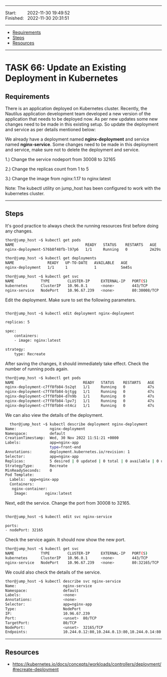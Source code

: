 
------------------------------

Start: &nbsp;&nbsp;&nbsp;&nbsp;&nbsp;&nbsp;&nbsp;&nbsp;2022-11-30 19:49:52  
Finished: &nbsp;&nbsp;2022-11-30 20:31:51

------------------------------

- [Requirements](#requirements)
- [Steps](#steps)
- [Resources](#resources)

------------------------------

# TASK 66: Update an Existing Deployment in Kubernetes

## Requirements

There is an application deployed on Kubernetes cluster. Recently, the Nautilus application development team developed a new version of the application that needs to be deployed now. As per new updates some new changes need to be made in this existing setup. So update the deployment and service as per details mentioned below:

We already have a deployment named **nginx-deployment** and service named **nginx-service**. Some changes need to be made in this deployment and service, make sure not to delete the deployment and service.

1.) Change the service nodeport from 30008 to 32165

2.) Change the replicas count from 1 to 5

3.) Change the image from nginx:1.17 to nginx:latest

Note: The kubectl utility on jump_host has been configured to work with the kubernetes cluster.

------------------------------

## Steps

It's good practice to always check the running resources first before doing any changes.

```bash
thor@jump_host ~$ kubectl get pods
NAME                                READY   STATUS    RESTARTS   AGE
nginx-deployment-576b8f48fb-l97p6   1/1     Running   0          2m29s
```
```bash
thor@jump_host ~$ kubectl get deployments
NAME               READY   UP-TO-DATE   AVAILABLE   AGE
nginx-deployment   1/1     1            1           5m45s
```
```bash
thor@jump_host ~$ kubectl get svc
NAME            TYPE        CLUSTER-IP     EXTERNAL-IP   PORT(S)        AGE
kubernetes      ClusterIP   10.96.0.1      <none>        443/TCP        31m
nginx-service   NodePort    10.96.67.239   <none>        80:30008/TCP   2m33s
```

Edit the deployment. Make sure to set the following parameters.

```bash 

thor@jump_host ~$ kubectl edit deployment nginx-deployment

replicas: 5

spec:
    containers:
    - image: nginx:latest

strategy:
    type: Recreate
```

After saving the changes, it should immediately take effect. Check the number of running pods again.

```bash
thor@jump_host ~$ kubectl get pods
NAME                               READY   STATUS    RESTARTS   AGE
nginx-deployment-c7ff8fb84-5s2qt   1/1     Running   0          47s
nginx-deployment-c7ff8fb84-bjtgg   1/1     Running   0          47s
nginx-deployment-c7ff8fb84-d7n9b   1/1     Running   0          47s
nginx-deployment-c7ff8fb84-lpv7j   1/1     Running   0          47s
nginx-deployment-c7ff8fb84-nt4cz   1/1     Running   0          47s     
```

We can also view the details of the deployment.

```bash
  thor@jump_host ~$ kubectl describe deployment nginx-deployment
Name:               nginx-deployment
Namespace:          default
CreationTimestamp:  Wed, 30 Nov 2022 11:51:21 +0000
Labels:             app=nginx-app
                    type=front-end
Annotations:        deployment.kubernetes.io/revision: 1
Selector:           app=nginx-app
Replicas:           5 desired | 0 updated | 0 total | 0 available | 0 unavailable
StrategyType:       Recreate
MinReadySeconds:    0
Pod Template:
  Labels:  app=nginx-app
  Containers:
   nginx-container:
    Image:        nginx:latest
```

Next, edit the service. Change the port from 30008 to 32165.

```bash
  
thor@jump_host ~$ kubectl edit svc nginx-service

ports:
- nodePort: 32165
```

Check the service again. It should now show the new port.

```bash
thor@jump_host ~$ kubectl get svc
NAME            TYPE        CLUSTER-IP     EXTERNAL-IP   PORT(S)        AGE
kubernetes      ClusterIP   10.96.0.1      <none>        443/TCP        50m
nginx-service   NodePort    10.96.67.239   <none>        80:32165/TCP   21m
```

We could also check the details of the service.

```bash
thor@jump_host ~$ kubectl describe svc nginx-service
Name:                     nginx-service
Namespace:                default
Labels:                   <none>
Annotations:              <none>
Selector:                 app=nginx-app
Type:                     NodePort
IP:                       10.96.67.239
Port:                     <unset>  80/TCP
TargetPort:               80/TCP
NodePort:                 <unset>  32165/TCP
Endpoints:                10.244.0.12:80,10.244.0.13:80,10.244.0.14:80 + 2 more..
```

------------------------------

## Resources

- https://kubernetes.io/docs/concepts/workloads/controllers/deployment/#recreate-deployment